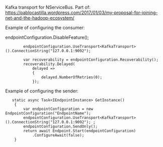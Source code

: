 Kafka transport for NServiceBus. Part of:
https://pablocastilla.wordpress.com/2017/01/03/my-proposal-for-joining-net-and-the-hadoop-ecosystem/

Example of configuring the consumer:

  endpointConfiguration.DisableFeature<TimeoutManager>();

            endpointConfiguration.UseTransport<KafkaTransport>().ConnectionString("127.0.0.1:9092");
           
            var recoverability = endpointConfiguration.Recoverability();
            recoverability.Delayed(
                delayed =>
                {
                    delayed.NumberOfRetries(0);
                });
                
Example of configuring the sender:

       static async Task<IEndpointInstance> GetInstance()
        {
            var endpointConfiguration = new EndpointConfiguration("EndpointName");
            endpointConfiguration.UseTransport<KafkaTransport>().ConnectionString("127.0.0.1:9092"); ;
            endpointConfiguration.SendOnly();
            return await Endpoint.Start(endpointConfiguration)
                .ConfigureAwait(false);
        }
